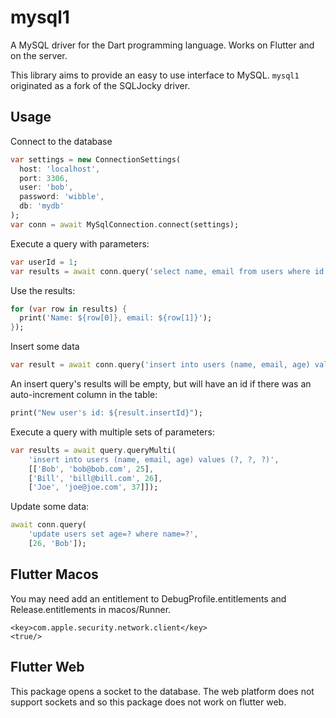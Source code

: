 mysql1
======

A MySQL driver for the Dart programming language. Works on Flutter and on the server.

This library aims to provide an easy to use interface to MySQL. `mysql1` originated 
as a fork of the SQLJocky driver.

Usage
-----

Connect to the database

```dart
var settings = new ConnectionSettings(
  host: 'localhost', 
  port: 3306,
  user: 'bob',
  password: 'wibble',
  db: 'mydb'
);
var conn = await MySqlConnection.connect(settings);
```

Execute a query with parameters:

```dart
var userId = 1;
var results = await conn.query('select name, email from users where id = ?', [userId]);
```

Use the results:

```dart
for (var row in results) {
  print('Name: ${row[0]}, email: ${row[1]}');
});
```

Insert some data

```dart
var result = await conn.query('insert into users (name, email, age) values (?, ?, ?)', ['Bob', 'bob@bob.com', 25]);
```

An insert query's results will be empty, but will have an id if there was an auto-increment column in the table:

```dart
print("New user's id: ${result.insertId}");
```

Execute a query with multiple sets of parameters:

```dart
var results = await query.queryMulti(
    'insert into users (name, email, age) values (?, ?, ?)',
    [['Bob', 'bob@bob.com', 25],
    ['Bill', 'bill@bill.com', 26],
    ['Joe', 'joe@joe.com', 37]]);
```

Update some data:

```dart
await conn.query(
    'update users set age=? where name=?',
    [26, 'Bob']);
```

Flutter Macos
-------------
You may need add an entitlement to DebugProfile.entitlements and Release.entitlements in macos/Runner.

```
<key>com.apple.security.network.client</key>
<true/>

```


Flutter Web
-----------

This package opens a socket to the database. The web platform does not support sockets and so this package does not work on flutter web.
